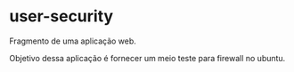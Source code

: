 # user-security

Fragmento de uma aplicação web.

Objetivo dessa aplicação é fornecer um meio teste 
para firewall no ubuntu.
